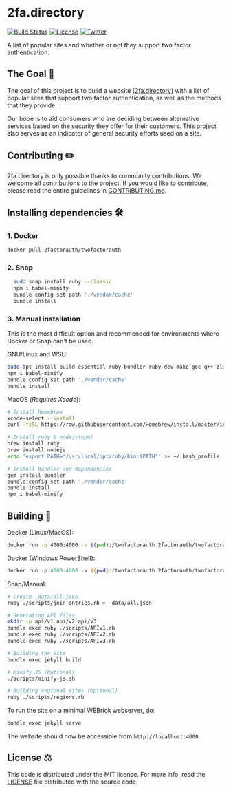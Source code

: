 # 2fa.directory

[![Build Status](https://img.shields.io/github/workflow/status/2factorauth/twofactorauth/Repository%20builds%20and%20tests?style=for-the-badge)][build_status]
[![License](https://img.shields.io/badge/license-mit-9A0F2D.svg?style=for-the-badge)][license]
[![Twitter](https://img.shields.io/badge/Twitter-@2faorg-1DA1F2.svg?style=for-the-badge&logo=twitter)][twitter]

A list of popular sites and whether or not they support two factor authentication.

## The Goal :goal_net:

The goal of this project is to build a website ([2fa.directory][site_url]) with a list of popular sites that support
two factor authentication, as well as the methods that they provide.

Our hope is to aid consumers who are deciding between alternative services based on the security they
offer for their customers. This project also serves as an indicator of general security efforts used on a site.

## Contributing :pencil2:

2fa.directory is only possible thanks to community contributions. We welcome all contributions to the project.
If you would like to contribute, please read the entire guidelines in
[CONTRIBUTING.md][contrib].

## Installing dependencies :hammer_and_wrench:

### 1. Docker

```BASH
docker pull 2factorauth/twofactorauth
```

### 2. Snap

```bash
  sudo snap install ruby --classic
  npm i babel-minify
  bundle config set path './vendor/cache'
  bundle install
```

### 3. Manual installation

This is the most difficult option and recommended for environments where Docker or Snap can't be used.

GNU/Linux and WSL:

```bash
sudo apt install build-essential ruby-bundler ruby-dev make gcc g++ zlib1g-dev npm
npm i babel-minify
bundle config set path './vendor/cache'
bundle install
```

MacOS (_Requires Xcode_):

```bash
# Install homebrew
xcode-select --install
curl -fsSL https://raw.githubusercontent.com/Homebrew/install/master/install.sh

# Install ruby & nodejs(npm)
brew install ruby
brew install nodejs
echo 'export PATH="/usr/local/opt/ruby/bin:$PATH"' >> ~/.bash_profile

# Install Bundler and dependencies
gem install bundler
bundle config set path './vendor/cache'
bundle install
npm i babel-minify
```

## Building :running:

Docker (Linux/MacOS):

```BASH
docker run -p 4000:4000 -v $(pwd):/twofactorauth 2factorauth/twofactorauth
```

Docker (Windows PowerShell):

```powershell
docker run -p 4000:4000 -v ${pwd}:/twofactorauth 2factorauth/twofactorauth
```

Snap/Manual:

```bash
# Create _data/all.json
ruby ./scripts/join-entries.rb > _data/all.json

# Generating API files
mkdir -p api/v1 api/v2 api/v3
bundle exec ruby ./scripts/APIv1.rb
bundle exec ruby ./scripts/APIv2.rb
bundle exec ruby ./scripts/APIv3.rb

# Building the site
bundle exec jekyll build

# Minify JS (Optional)
./scripts/minify-js.sh

# Building regional sites (Optional)
ruby ./scripts/regions.rb
```

To run the site on a minimal WEBrick webserver, do:

```BASH
bundle exec jekyll serve
```

The website should now be accessible from `http://localhost:4000`.

## License :balance_scale:

This code is distributed under the MIT license. For more info, read the
[LICENSE][license] file distributed with the source code.

[build_status]: https://github.com/2factorauth/twofactorauth/actions
[license]: /LICENSE.md
[gitter]: https://gitter.im/2factorauth/twofactorauth
[twitter]: https://twitter.com/2faorg
[site_url]: https://2fa.directory
[contrib]: /CONTRIBUTING.md
[jekyll]: https://jekyllrb.com/
[pages-gem]: https://github.com/github/pages-gem
[docker]: https://www.docker.com/
